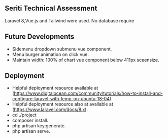 ## Seriti Technical Assessment 

Laravel 8,Vue.js and Tailwind were used. No database require

## Future Developments

- Sidemenu dropdown submenu vue component.
- Menu burger animation on click vue.
- Maintain width: 100% of chart vue component below 411px sceensize.
## Deployment

- Helpful deployment resource available at (https://www.digitalocean.com/community/tutorials/how-to-install-and-configure-laravel-with-lemp-on-ubuntu-18-04).
- Helpful deployment resource also at available at (https://www.laravel.com/docs/8.x).
- cd ./project
- composer install.
- php artisan key:generate.
- php artisan serve.

